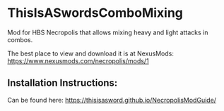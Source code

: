 # ThisIsASwordsComboMixing
Mod for HBS Necropolis that allows mixing heavy and light attacks in combos.

The best place to view and download it is at NexusMods:
https://www.nexusmods.com/necropolis/mods/1



## Installation Instructions:
Can be found here: https://thisisasword.github.io/NecropolisModGuide/
